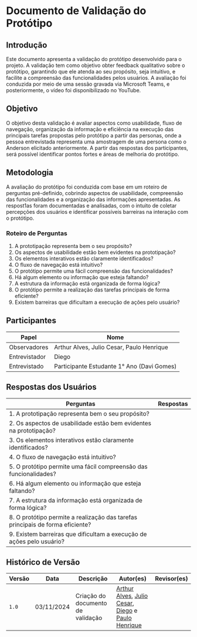 # Documento de Validação do Protótipo

## Introdução

Este documento apresenta a validação do protótipo desenvolvido para o projeto. A validação tem como objetivo obter feedback qualitativo sobre o protótipo, garantindo que ele atenda ao seu propósito, seja intuitivo, e facilite a compreensão das funcionalidades pelos usuários. A avaliação foi conduzida por meio de uma sessão gravada via Microsoft Teams, e posteriormente, o vídeo foi disponibilizado no YouTube.

## Objetivo

O objetivo desta validação é avaliar aspectos como usabilidade, fluxo de navegação, organização da informação e eficiência na execução das principais tarefas propostas pelo protótipo a partir das personas, onde a pessoa entrevistada representa uma amostragem de uma persona como o Anderson elicitado anteriormente. A partir das respostas dos participantes, será possível identificar pontos fortes e áreas de melhoria do protótipo.

## Metodologia

A avaliação do protótipo foi conduzida com base em um roteiro de perguntas pré-definido, cobrindo aspectos de usabilidade, compreensão das funcionalidades e a organização das informações apresentadas. As respost1as foram documentadas e analisadas, com o intuito de coletar percepções dos usuários e identificar possíveis barreiras na interação com o protótipo.

### Roteiro de Perguntas

1. A prototipação representa bem o seu propósito?
2. Os aspectos de usabilidade estão bem evidentes na prototipação?
3. Os elementos interativos estão claramente identificados?
4. O fluxo de navegação está intuitivo?
5. O protótipo permite uma fácil compreensão das funcionalidades?
6. Há algum elemento ou informação que esteja faltando?
7. A estrutura da informação está organizada de forma lógica?
8. O protótipo permite a realização das tarefas principais de forma eficiente?
9. Existem barreiras que dificultam a execução de ações pelo usuário?

## Participantes

| Papel         | Nome                                       |
| ------------- | ------------------------------------------ |
| Observadores  | Arthur Alves, Julio Cesar, Paulo Henrique  |
| Entrevistador | Diego                                      |
| Entrevistado  | Participante Estudante 1° Ano (Davi Gomes) |

## Respostas dos Usuários

| Perguntas                                                                      | Respostas |
| ------------------------------------------------------------------------------ | --------- |
| 1. A prototipação representa bem o seu propósito?                              |           |
| 2. Os aspectos de usabilidade estão bem evidentes na prototipação?             |           |
| 3. Os elementos interativos estão claramente identificados?                    |           |
| 4. O fluxo de navegação está intuitivo?                                        |           |
| 5. O protótipo permite uma fácil compreensão das funcionalidades?              |           |
| 6. Há algum elemento ou informação que esteja faltando?                        |           |
| 7. A estrutura da informação está organizada de forma lógica?                  |           |
| 8. O protótipo permite a realização das tarefas principais de forma eficiente? |           |
| 9. Existem barreiras que dificultam a execução de ações pelo usuário?          |           |

## Histórico de Versão

| Versão | Data       | Descrição                         | Autor(es)                                                                                                                                                                               | Revisor(es) |
| ------ | ---------- | --------------------------------- | --------------------------------------------------------------------------------------------------------------------------------------------------------------------------------------- | ----------- |
| `1.0`  | 03/11/2024 | Criação do documento de validação | [Arthur Alves](https://github.com/arthrok), [Julio Cesar](https://github.com/julio-dourado), [Diego](https://github.com/diegosousaleite) e [Paulo Henrique](https://github.com/paulomh) |             |
